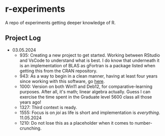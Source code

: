# r-experiments

A repo of experiments getting deeper knowledge of R.

## Project Log

* 03.05.2024
    - 935: Creating a new project to get started. Working between RStudio and VsCode to understand what is best. I do know that underneath it is an implementation of BLAS as gFortran is a package listed when getting this from the CRAN repository.
    - 943: As a way to begin in a clean manner, having at least four years since working with this software, go [here](https://education.rstudio.com/learn/beginner/).
    - 1000: Version on both Win11 and Deb12, for comparative-learning purposes. After all, it's math; linear algebra actually. Guess I can exercise the time spent in the Graduate level 5600 class all those years ago!
    - 1327: Third context is ready.
    - 1555: Focus is on _joi_ as life is short and implementation is _everything_.
11.05.2024
    - 1210: Do not lose this as a placeholder when it comes to number-crunching.